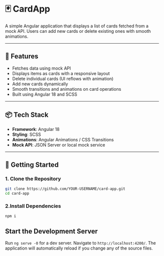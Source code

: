 # 🃏 CardApp

A simple Angular application that displays a list of cards fetched from a mock API. Users can add new cards or delete existing ones with smooth animations.

---

## 🔧 Features

- Fetches data using mock API
- Displays items as cards with a responsive layout
- Delete individual cards (UI reflows with animation)
- Add new cards dynamically
- Smooth transitions and animations on card operations
- Built using Angular 18 and SCSS

---

## 📦 Tech Stack

- **Framework**: Angular 18
- **Styling**: SCSS
- **Animations**: Angular Animations / CSS Transitions
- **Mock API**: JSON Server or local mock service

---

## 🚀 Getting Started

### 1. Clone the Repository

```bash
git clone https://github.com/YOUR-USERNAME/card-app.git
cd card-app
```

### 2.Install Dependencies
```
npm i
```
## Start the Development Server

Run `ng serve -0` for a dev server. Navigate to `http://localhost:4200/`. The application will automatically reload if you change any of the source files.

